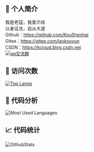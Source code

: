 ## 👋 个人简介
我是老寇，我爱爪哇  
以身证法，自从大道  
Github：https://github.com/KouShenhai  
Gitee：https://gitee.com/laokouyun  
CSDN：https://kcloud.blog.csdn.net  
[![qq交流群](https://img.shields.io/badge/Q群-218686225-blue.svg)](https://qm.qq.com/cgi-bin/qm/qr?k=WFANTXDEjrDw6UxsrRFCv_rQsEu6LTxH&jump_from=webapi)

## &#x1f92b; 访问次数
[![Top Langs](https://profile-counter.glitch.me/laokou/count.svg)](https://github.com/KouShenhai)

## 🔭 代码分析
![Most Used Languages](https://github-readme-stats.vercel.app/api/top-langs/?username=KouShenhai&theme=dark&layout=compact)

## &#x1f4c8; 代码统计
![GithubStats](https://github-readme-stats.vercel.app/api?username=KouShenhai&show_icons=true&theme=dark&count_private=true)
